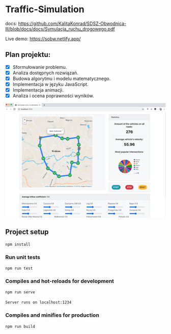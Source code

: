 # Traffic-Simulation

docs: https://github.com/KalitaKonrad/SDSZ-Obwodnica-lll/blob/docs/docs/Symulacja_ruchu_drogowego.pdf

Live demo: https://sobw.netlify.app/
## Plan projektu:

- [x] Sformułowanie problemu.
- [x] Analiza dostępnych rozwiązań.
- [x] Budowa algorytmu i modelu matematycznego.
- [x] Implementacja w języku JavaScript.
- [x] Implementacja animacji.
- [x] Analiza i ocena poprawności wyników.

![ss1](./public/assets/ss1.png)

## Project setup

```
npm install
```

### Run unit tests

```
npm run test
```

### Compiles and hot-reloads for development

```
npm run serve

Server runs on localhost:1234
```

### Compiles and minifies for production

```
npm run build
```
